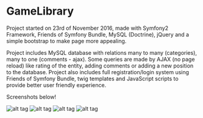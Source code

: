 GameLibrary
===========

Project started on 23rd of November 2016, made with Symfony2 Framework, Friends of Symfony Bundle, MySQL (Doctrine), jQuery and a simple bootstrap to make page more appealing.

Project includes MySQL database with relations many to many (categories), many to one (comments - ajax). Some queries are made by AJAX (no page reload) like rating of the entity, adding comments or adding a new position to the database. Project also includes full registration/login system using Friends of Symfony Bundle, twig templates and JavaScript scripts to provide better user friendly experience.

Screenshots below! 

![alt tag](https://github.com/bartekwajda/GameLibrary/blob/master/web/css/1.jpg?)
![alt tag](https://github.com/bartekwajda/GameLibrary/blob/master/web/css/2.jpg?)
![alt tag](https://github.com/bartekwajda/GameLibrary/blob/master/web/css/3.jpg?)
![alt tag](https://github.com/bartekwajda/GameLibrary/blob/master/web/css/4.jpg?)




